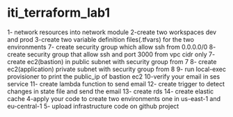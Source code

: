 # iti_terraform_lab1
1- network resources into network module
2-create two workspaces dev and prod
3-create two variable definition files(.tfvars) for the two environments
7- create security group which allow ssh from 0.0.0.0/0
8- create security group that allow ssh and port 3000 from vpc cidr only
7- create ec2(bastion) in public subnet with security group from 7
8- create ec2(application) private subnet with security group from 8
9- run local-exec provisioner to print the public_ip of bastion ec2
10-verify your email in ses service
11- create lambda function to send email
12- create trigger to detect changes in state file and send the email
13- create rds
14- create elastic cache
4-apply your code to create two environments one in us-east-1 and eu-central-1
5- upload infrastructure code on github project

